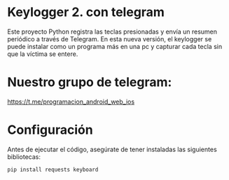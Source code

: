 # Keylogger 2. con telegram

Este proyecto Python registra las teclas presionadas y envía un resumen periódico a través de Telegram.
En esta nueva versión, el keylogger se puede instalar como un programa más en una pc y capturar cada tecla sin que la víctima se entere.

# Nuestro grupo de telegram: 
https://t.me/programacion_android_web_ios

# Configuración

Antes de ejecutar el código, asegúrate de tener instaladas las siguientes bibliotecas:

```bash
pip install requests keyboard
